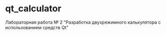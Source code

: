 # qt_calculator

Лабораторная работа № 2 "Разработка двухрежимного калькулятора с использованием средств Qt"